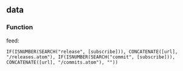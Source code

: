 ## data

### Function

feed:

```
IF(ISNUMBER(SEARCH("release", [subscribe])), CONCATENATE([url], "/releases.atom"), IF(ISNUMBER(SEARCH("commit", [subscribe])), CONCATENATE([url], "/commits.atom"), ""))
```
